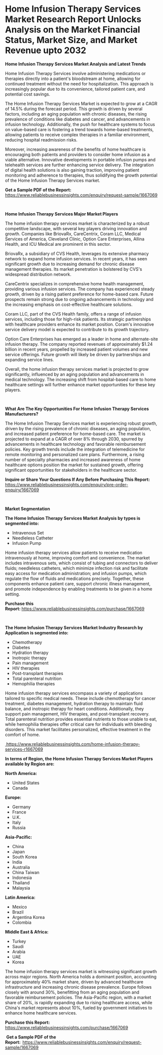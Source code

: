 <p><h1>Home Infusion Therapy Services Market Research Report Unlocks Analysis on the Market Financial Status, Market Size, and Market Revenue upto 2032</h1></p><p><strong>Home Infusion Therapy Services Market Analysis and Latest Trends</strong></p>
<p><p>Home Infusion Therapy Services involve administering medications or therapies directly into a patient's bloodstream at home, allowing for continued treatment without the need for hospitalization. This approach is increasingly popular due to its convenience, tailored patient care, and potential cost savings. </p><p>The Home Infusion Therapy Services Market is expected to grow at a CAGR of 14.5% during the forecast period. This growth is driven by several factors, including an aging population with chronic diseases, the rising prevalence of conditions like diabetes and cancer, and advancements in infusion technology. Additionally, the push for healthcare systems to focus on value-based care is fostering a trend towards home-based treatments, allowing patients to receive complex therapies in a familiar environment, reducing hospital readmission risks.</p><p>Moreover, increasing awareness of the benefits of home healthcare is encouraging both patients and providers to consider home infusion as a viable alternative. Innovative developments in portable infusion pumps and telehealth services are further enhancing service delivery. The integration of digital health solutions is also gaining traction, improving patient monitoring and adherence to therapies, thus solidifying the growth potential of the Home Infusion Therapy Services market.</p></p>
<p><strong>Get a Sample PDF of the Report:&nbsp;</strong> <a href="https://www.reliablebusinessinsights.com/enquiry/request-sample/1667069?utm_campaign=2274&utm_medium=2&utm_source=Github&utm_content=ia&utm_term=18042025&utm_id=home-infusion-therapy-services">https://www.reliablebusinessinsights.com/enquiry/request-sample/1667069</a></p>
<p>&nbsp;</p>
<p><strong>Home Infusion Therapy Services Major Market Players</strong></p>
<p><p>The home infusion therapy services market is characterized by a robust competitive landscape, with several key players driving innovation and growth. Companies like BriovaRx, CareCentrix, Coram LLC, Medical Services of America, Cleveland Clinic, Option Care Enterprises, Allina Health, and ICU Medical are prominent in this sector.</p><p>BriovaRx, a subsidiary of CVS Health, leverages its extensive pharmacy network to expand home infusion services. In recent years, it has seen significant growth due to increasing demand for chronic disease management therapies. Its market penetration is bolstered by CVS's widespread distribution network.</p><p>CareCentrix specializes in comprehensive home health management, providing various infusion services. The company has experienced steady growth, driven by a rising patient preference for home-based care. Future prospects remain strong due to ongoing advancements in technology and the increasing emphasis on cost-effective healthcare solutions.</p><p>Coram LLC, part of the CVS Health family, offers a range of infusion services, including those for high-risk patients. Its strategic partnerships with healthcare providers enhance its market position. Coram's innovative service delivery model is expected to contribute to its growth trajectory.</p><p>Option Care Enterprises has emerged as a leader in home and alternate-site infusion therapy. The company reported revenues of approximately $1.24 billion in recent years, propelled by increased patient volumes and new service offerings. Future growth will likely be driven by partnerships and expanding service lines.</p><p>Overall, the home infusion therapy services market is projected to grow significantly, influenced by an aging population and advancements in medical technology. The increasing shift from hospital-based care to home healthcare settings will further enhance market opportunities for these key players.</p></p>
<p>&nbsp;</p>
<p><strong>What Are The Key Opportunities For Home Infusion Therapy Services Manufacturers?</strong></p>
<p><p>The Home Infusion Therapy Services market is experiencing robust growth, driven by the rising prevalence of chronic diseases, an aging population, and increased patient preference for home-based care. The market is projected to expand at a CAGR of over 8% through 2030, spurred by advancements in healthcare technology and favorable reimbursement policies. Key growth trends include the integration of telemedicine for remote monitoring and personalized care plans. Furthermore, a rising number of specialty pharmacies and increased awareness of home healthcare options position the market for sustained growth, offering significant opportunities for stakeholders in the healthcare sector.</p></p>
<p><strong>Inquire or Share Your Questions If Any Before Purchasing This Report:</strong> <a href="https://www.reliablebusinessinsights.com/enquiry/pre-order-enquiry/1667069?utm_campaign=2274&utm_medium=2&utm_source=Github&utm_content=ia&utm_term=18042025&utm_id=home-infusion-therapy-services">https://www.reliablebusinessinsights.com/enquiry/pre-order-enquiry/1667069</a></p>
<p>&nbsp;</p>
<p><strong>Market Segmentation</strong></p>
<p><strong>The Home Infusion Therapy Services Market Analysis by types is segmented into:</strong></p>
<p><ul><li>Intravenous Set</li><li>Needleless Catheter</li><li>Infusion Pump</li></ul></p>
<p><p>Home infusion therapy services allow patients to receive medication intravenously at home, improving comfort and convenience. The market includes intravenous sets, which consist of tubing and connectors to deliver fluids; needleless catheters, which minimize infection risk and facilitate easy access for medication administration; and infusion pumps, which regulate the flow of fluids and medications precisely. Together, these components enhance patient care, support chronic illness management, and promote independence by enabling treatments to be given in a home setting.</p></p>
<p><strong>Purchase this Report:&nbsp;</strong><a href="https://www.reliablebusinessinsights.com/purchase/1667069?utm_campaign=2274&utm_medium=2&utm_source=Github&utm_content=ia&utm_term=18042025&utm_id=home-infusion-therapy-services">https://www.reliablebusinessinsights.com/purchase/1667069</a></p>
<p>&nbsp;</p>
<p><strong>The Home Infusion Therapy Services Market Industry Research by Application is segmented into:</strong></p>
<p><ul><li>Chemotherapy</li><li>Diabetes</li><li>Hydration therapy</li><li>Inotropic therapy</li><li>Pain management</li><li>HIV therapies</li><li>Post-transplant therapies</li><li>Total parenteral nutrition</li><li>Hemophilia therapies</li></ul></p>
<p><p>Home infusion therapy services encompass a variety of applications tailored to specific medical needs. These include chemotherapy for cancer treatment, diabetes management, hydration therapy to maintain fluid balance, and inotropic therapy for heart conditions. Additionally, they support pain management, HIV therapies, and post-transplant recovery. Total parenteral nutrition provides essential nutrients to those unable to eat, while hemophilia therapies offer critical care for individuals with bleeding disorders. This market facilitates personalized, effective treatment in the comfort of home.</p></p>
<p><a href="https://www.reliablebusinessinsights.com/home-infusion-therapy-services-r1667069?utm_campaign=2274&utm_medium=2&utm_source=Github&utm_content=ia&utm_term=18042025&utm_id=home-infusion-therapy-services">&nbsp;https://www.reliablebusinessinsights.com/home-infusion-therapy-services-r1667069</a></p>
<p><strong>In terms of Region, the Home Infusion Therapy Services Market Players available by Region are:</strong></p>
<p>
    <p> <strong> North America: </strong>
        <ul>
            <li>United States</li>
            <li>Canada</li>
        </ul>
        </p> 
    <p> <strong> Europe: </strong>
        <ul>
            <li>Germany</li>
            <li>France</li>
            <li>U.K.</li>
            <li>Italy</li>
            <li>Russia</li>
        </ul>
        </p> 
    <p> <strong> Asia-Pacific: </strong>
        <ul>
            <li>China</li>
            <li>Japan</li>
            <li>South Korea</li>
            <li>India</li>
            <li>Australia</li>
            <li>China Taiwan</li>
            <li>Indonesia</li>
            <li>Thailand</li>
            <li>Malaysia</li>
        </ul>
        </p> 
    <p> <strong> Latin America: </strong>
        <ul>
            <li>Mexico</li>
            <li>Brazil</li>
            <li>Argentina Korea</li>
            <li>Colombia</li>
        </ul>
        </p> 
    <p> <strong> Middle East & Africa: </strong>
        <ul>
            <li>Turkey</li>
            <li>Saudi</li>
            <li>Arabia</li>
            <li>UAE</li>
            <li>Korea</li>
        </ul>
    </p>
    </p>
<p><p>The home infusion therapy services market is witnessing significant growth across major regions. North America holds a dominant position, accounting for approximately 40% market share, driven by advanced healthcare infrastructure and increasing chronic disease prevalence. Europe follows closely with around 30%, benefitting from an aging population and favorable reimbursement policies. The Asia-Pacific region, with a market share of 20%, is rapidly expanding due to rising healthcare access, while China's market represents about 10%, fueled by government initiatives to enhance home healthcare services.</p></p>
<p><strong>Purchase this Report: </strong><a href="https://www.reliablebusinessinsights.com/purchase/1667069?utm_campaign=2274&utm_medium=2&utm_source=Github&utm_content=ia&utm_term=18042025&utm_id=home-infusion-therapy-services">https://www.reliablebusinessinsights.com/purchase/1667069</a></p>
<p>&nbsp;<strong>Get a Sample PDF of the Report:&nbsp;&nbsp;</strong><a href="https://www.reliablebusinessinsights.com/enquiry/request-sample/1667069?utm_campaign=2274&utm_medium=2&utm_source=Github&utm_content=ia&utm_term=18042025&utm_id=home-infusion-therapy-services">https://www.reliablebusinessinsights.com/enquiry/request-sample/1667069</a></p>
<p><strong></strong></p>
<p><p></p><p></p><p></p></p>